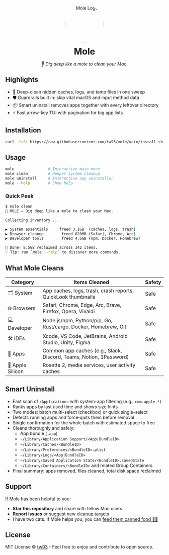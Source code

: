 <div align="center">
  <img src="https://cdn.tw93.fun/pic/cole.png" alt="Mole Logo" width="120" height="120" style="border-radius:50%" />
  <h1 style="margin: 12px 0 6px;">Mole</h1>
  <p><em>🦡 Dig deep like a mole to clean your Mac.</em></p>
</div>

## Highlights

- 🦡 Deep-clean hidden caches, logs, and temp files in one sweep
- 🛡 Guardrails built in: skip vital macOS and input method data
- 📦 Smart uninstall removes apps together with every leftover directory
- ⚡️ Fast arrow-key TUI with pagination for big app lists

## Installation

```bash
curl -fsSL https://raw.githubusercontent.com/tw93/mole/main/install.sh | bash
```

## Usage

```bash
mole               # Interactive main menu
mole clean         # Deeper system cleanup
mole uninstall     # Interactive app uninstaller
mole --help        # Show help
```

### Quick Peek

```bash
$ mole clean
🦡 MOLE — Dig deep like a mole to clean your Mac.

Collecting inventory ...

▶ System essentials     freed 3.1GB  (caches, logs, trash)
▶ Browser cleanup        freed 820MB (Safari, Chrome, Arc)
▶ Developer tools        freed 4.6GB (npm, Docker, Homebrew)

🎉 Done! 8.5GB reclaimed across 342 items.
💡 Tip: run `mole --help` to discover more commands.
```

## What Mole Cleans

| Category | Items Cleaned | Safety |
|---|---|---|
| 🗂️ System | App caches, logs, trash, crash reports, QuickLook thumbnails | Safe |
| 🌐 Browsers | Safari, Chrome, Edge, Arc, Brave, Firefox, Opera, Vivaldi | Safe |
| 💻 Developer | Node.js/npm, Python/pip, Go, Rust/cargo, Docker, Homebrew, Git | Safe |
| 🛠️ IDEs | Xcode, VS Code, JetBrains, Android Studio, Unity, Figma | Safe |
| 📱 Apps | Common app caches (e.g., Slack, Discord, Teams, Notion, 1Password) | Safe |
| 🍎 Apple Silicon | Rosetta 2, media services, user activity caches | Safe |

## Smart Uninstall

- Fast scan of `/Applications` with system-app filtering (e.g., `com.apple.*`)
- Ranks apps by last used time and shows size hints
- Two modes: batch multi-select (checkbox) or quick single-select
- Detects running apps and force‑quits them before removal
- Single confirmation for the whole batch with estimated space to free
- Cleans thoroughly and safely:
  - App bundle (`.app`)
  - `~/Library/Application Support/<App|BundleID>`
  - `~/Library/Caches/<BundleID>`
  - `~/Library/Preferences/<BundleID>.plist`
  - `~/Library/Logs/<App|BundleID>`
  - `~/Library/Saved Application State/<BundleID>.savedState`
  - `~/Library/Containers/<BundleID>` and related Group Containers
- Final summary: apps removed, files cleaned, total disk space reclaimed

## Support

If Mole has been helpful to you:

- **Star this repository** and share with fellow Mac users
- **Report issues** or suggest new cleanup targets
- I have two cats. If Mole helps you, you can <a href="https://miaoyan.app/cats.html?name=Mole" target="_blank">feed them canned food 🥩🍤</a>

## License

MIT License © [tw93](https://github.com/tw93) - Feel free to enjoy and contribute to open source.
